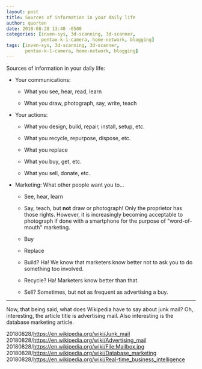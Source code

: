 ```yaml
---
layout: post
title: Sources of information in your daily life
author: quorten
date: 2018-08-28 13:40 -0500
categories: [inven-sys, 3d-scanning, 3d-scanner,
             pentax-k-1-camera, home-network, blogging]
tags: [inven-sys, 3d-scanning, 3d-scanner,
       pentax-k-1-camera, home-network, blogging]
---
```


Sources of information in your daily life:

* Your communications:

    * What you see, hear, read, learn

    * What you draw, photograph, say, write, teach

* Your actions:

    * What you design, build, repair, install, setup, etc.

    * What you recycle, repurpose, dispose, etc.

    * What you replace

    * What you buy, get, etc.

    * What you sell, donate, etc.

<!-- more -->

* Marketing: What other people want you to...

    * See, hear, learn

    * Say, teach, but **not** draw or photograph!  Only the proprietor
      has those rights.  However, it is increasingly becoming
      acceptable to photograph if done with a smartphone for the
      purpose of "word-of-mouth" marketing.

    * Buy

    * Replace

    * Build?  Ha!  We know that marketers know better not to ask you
      to do something too involved.

    * Recycle?  Ha!  Marketers know better than that.

    * Sell?  Sometimes, but not as frequent as advertising a buy.

----------

Now, that being said, what does Wikipedia have to say about junk mail?
Oh, interesting, the article title is advertising mail.  Also
interesting is the database marketing article.

20180828/https://en.wikipedia.org/wiki/Junk_mail  
20180828/https://en.wikipedia.org/wiki/Advertising_mail  
20180828/https://en.wikipedia.org/wiki/File:Mailbox.jpg  
20180828/https://en.wikipedia.org/wiki/Database_marketing  
20180828/https://en.wikipedia.org/wiki/Real-time_business_intelligence
